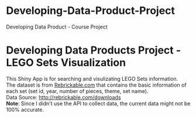 # Developing-Data-Product-Project
Developing Data Product - Course Project

Developing Data Products Project - LEGO Sets Visualization  
==========================================================

This Shiny App is for searching and visulizating LEGO Sets information.    
The dataset is from [Rebrickable.com](http://rebrickable.com/) that contains the basic information of each set (set id, year, number of pieces, theme, set name).  
Data Source: http://rebrickable.com/downloads  
**Note**: Since I didn't use the API to collect data, the current data might not be 100% accurate. 
